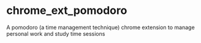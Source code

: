 # chrome_ext_pomodoro
A pomodoro (a time management technique) chrome extension to manage personal work and study time sessions
